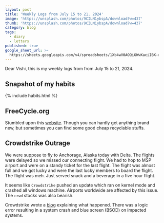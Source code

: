 ```yaml
---
layout: post
title: 'Weekly Logs from July 15 to 21, 2024'
image: 'https://unsplash.com/photos/9CILN1ybspA/download?w=437'
thumb: 'https://unsplash.com/photos/9CILN1ybspA/download?w=437'
category: blog
tags:
  - diary
  - letters
published: true
google_sheet_url: >-
  https://sheets.googleapis.com/v4/spreadsheets/1Xb4wV0AOQiGWwXaciIBX-rkFebzg8DlAcRcClshyAnA/values/Habits!A227:T239?alt=json&key=AIzaSyCgYRKf_apK3TUSYGO9WhQ5dN-ukY4H0gw
---
```


Dear Vishi, this is my weekly logs from from July 15 to 21, 2024.<!-- truncate_here -->

## Snapshot of my habits

{% include habits.html %}

## FreeCycle.org

Stumbled upon this [website](https://www.freecycle.org/). Though you can hardly get anything brand new, but sometimes you can find some good cheap recyclable stuffs.

## Crowdstrike Outrage

We were suppose to fly to Anchorage, Alaska today with Delta. The flights were delayed so we missed our connecting flight. We had to hop to MSP airport and were on a standy ticket for the last flight. The flight was almost full and we got lucky and were the last lucky members to board the flight. The flight was meh. Just served snack and a beverage in a five hour flight. 

It seems like `Crowdstrike` pushed an update which ran on kernel mode and crashed all windows machine. Airports worldwide are affected by this issue. The `crwd` stocks was also bearish. 

Crowdstrike wrote a [blog](https://www.crowdstrike.com/blog/falcon-update-for-windows-hosts-technical-details/) explaining what happened. There was a logic error resulting in a system crash and blue screen (BSOD) on impacted systems.
